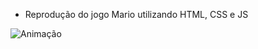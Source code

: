 * Reprodução do jogo Mario utilizando HTML, CSS e JS

![Animação](https://user-images.githubusercontent.com/83989931/203682448-790ba016-f612-44af-bfd5-c3a16c2e0393.gif)
